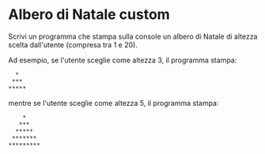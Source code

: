 # Albero di Natale custom

Scrivi un programma che stampa sulla console un albero di Natale di altezza scelta dall'utente (compresa tra 1 e 20).

Ad esempio, se l'utente sceglie come altezza 3, il programma stampa:
```
  *
 ***
***** 
```

mentre se l'utente sceglie come altezza 5, il programma stampa:
```
    *
   ***
  *****
 *******
*********
```

